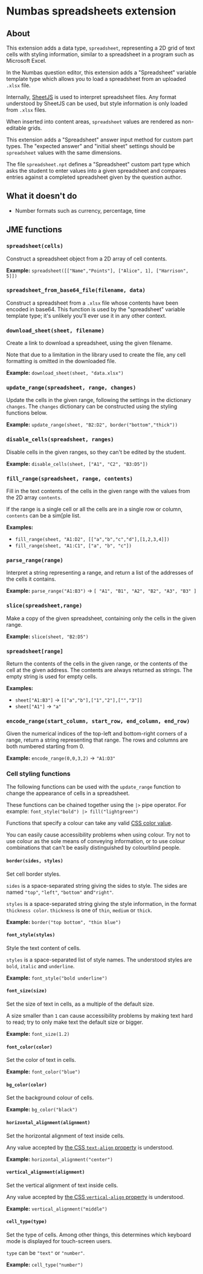 # Numbas spreadsheets extension

## About

This extension adds a data type, `spreadsheet`, representing a 2D grid of text cells with styling information, similar to a spreadsheet in a program such as Microsoft Excel.

In the Numbas question editor, this extension adds a "Spreadsheet" variable template type which allows you to load a spreadsheet from an uploaded `.xlsx` file.

Internally, [SheetJS](https://sheetjs.com/) is used to interpret spreadsheet files. Any format understood by SheetJS can be used, but style information is only loaded from `.xlsx` files.

When inserted into content areas, `spreadsheet` values are rendered as non-editable grids.

This extension adds a "Spreadsheet" answer input method for custom part types. The "expected answer" and "initial sheet" settings should be `spreadsheet` values with the same dimensions.

The file `spreadsheet.npt` defines a "Spreadsheet" custom part type which asks the student to enter values into a given spreadsheet and compares entries against a completed spreadsheet given by the question author.

## What it doesn't do

* Number formats such as currency, percentage, time

## JME functions

### `spreadsheet(cells)`

Construct a spreadsheet object from a 2D array of cell contents.

**Example:** `spreadsheet([["Name","Points"], ["Alice", 1], ["Harrison", 5]])`

### `spreadsheet_from_base64_file(filename, data)`

Construct a spreadsheet from a `.xlsx` file whose contents have been encoded in base64. 
This function is used by the "spreadsheet" variable template type; it's unlikely you'll ever use it in any other context.

### `download_sheet(sheet, filename)`

Create a link to download a spreadsheet, using the given filename.

Note that due to a limitation in the library used to create the file, any cell formatting is omitted in the downloaded file.

**Example:** `download_sheet(sheet, "data.xlsx")`

### `update_range(spreadsheet, range, changes)`

Update the cells in the given range, following the settings in the dictionary `changes`.
The `changes` dictionary can be constructed using the styling functions below.

**Example:** `update_range(sheet, "B2:D2", border("bottom","thick"))`

### `disable_cells(spreadsheet, ranges)`

Disable cells in the given ranges, so they can't be edited by the student.

**Example:** `disable_cells(sheet, ["A1", "C2", "B3:D5"])`

### `fill_range(spreadsheet, range, contents)`

Fill in the text contents of the cells in the given range with the values from the 2D array `contents`.

If the range is a single cell or all the cells are in a single row or column, `contents` can be a sim[ple list.

**Examples:** 

* `fill_range(sheet, "A1:D2", [["a","b","c","d"],[1,2,3,4]])`
* `fill_range(sheet, "A1:C1", ["a", "b", "c"])`

### `parse_range(range)`

Interpret a string representing a range, and return a list of the addresses of the cells it contains.

**Example:** `parse_range("A1:B3")` → `[ "A1", "B1", "A2", "B2", "A3", "B3" ]`

### `slice(spreadsheet,range)`

Make a copy of the given spreadsheet, containing only the cells in the given range.

**Example:** `slice(sheet, "B2:D5")`

### `spreadsheet[range]`

Return the contents of the cells in the given range, or the contents of the cell at the given address.
The contents are always returned as strings.
The empty string is used for empty cells.

**Examples:**

* `sheet["A1:B3"]` → `[["a","b"],["1","2"],["","3"]]`
* `sheet["A1"]` → `"a"`

### `encode_range(start_column, start_row, end_column, end_row)`

Given the numerical indices of the top-left and bottom-right corners of a range, return a string representing that range.
The rows and columns are both numbered starting from 0.

**Example:** `encode_range(0,0,3,2)` → `"A1:D3"`

### Cell styling functions

The following functions can be used with the `update_range` function to change the appearance of cells in a spreadsheet.

These functions can be chained together using the `|>` pipe operator.
For example: `font_style("bold") |> fill("lightgreen")`

Functions that specify a colour can take any valid [CSS color value](https://developer.mozilla.org/en-US/docs/Web/CSS/color_value).

You can easily cause accessibility problems when using colour. Try not to use colour as the sole means of conveying information, or to use colour combinations that can't be easily distinguished by colourblind people.

#### `border(sides, styles)`

Set cell border styles.

`sides` is a space-separated string giving the sides to style. The sides are named `"top"`, `"left"`, `"bottom"` and`"right"`.

`styles` is a space-separated string giving the style information, in the format `thickness color`. `thickness` is one of `thin`, `medium` or `thick`.

**Example:** `border("top bottom", "thin blue")`

#### `font_style(styles)`

Style the text content of cells.

`styles` is a space-separated list of style names. The understood styles are `bold`, `italic` and `underline`.

**Example:** `font_style("bold underline")`

#### `font_size(size)`

Set the size of text in cells, as a multiple of the default size.

A size smaller than `1` can cause accessibility problems by making text hard to read; try to only make text the default size or bigger.

**Example:** `font_size(1.2)`

#### `font_color(color)`

Set the color of text in cells.

**Example:** `font_color("blue")`

#### `bg_color(color)`

Set the background colour of cells.

**Example:** `bg_color("black")`

#### `horizontal_alignment(alignment)`

Set the horizontal alignment of text inside cells.

Any value accepted by [the CSS `text-align` property](https://developer.mozilla.org/en-US/docs/Web/CSS/text-align) is understood.

**Example:** `horizontal_alignment("center")`

#### `vertical_alignment(alignment)`

Set the vertical alignment of text inside cells.

Any value accepted by [the CSS `vertical-align` property](https://developer.mozilla.org/en-US/docs/Web/CSS/vertical-align) is understood.

**Example:** `vertical_alignment("middle")`

#### `cell_type(type)`

Set the type of cells. Among other things, this determines which keyboard mode is displayed for touch-screen users.

`type` can be `"text"` or `"number"`.

**Example:** `cell_type("number")`

